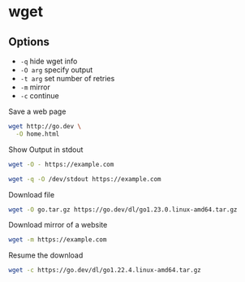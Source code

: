 # wget

## Options

* `-q` hide wget info
* `-O arg` specify output
* `-t arg` set number of retries
* `-m` mirror
* `-c` continue

Save a web page
```sh
wget http://go.dev \
  -O home.html
```

Show Output in stdout
```sh
wget -O - https://example.com
```

```sh
wget -q -O /dev/stdout https://example.com
```

Download file
```sh
wget -O go.tar.gz https://go.dev/dl/go1.23.0.linux-amd64.tar.gz
```

Download mirror of a website
```sh
wget -m https://example.com
```

Resume the download
```sh
wget -c https://go.dev/dl/go1.22.4.linux-amd64.tar.gz
```
